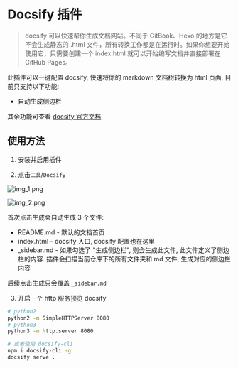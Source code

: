 # Docsify 插件

> docsify 可以快速帮你生成文档网站。不同于 GitBook、Hexo 的地方是它不会生成静态的 .html 文件，所有转换工作都是在运行时。如果你想要开始使用它，只需要创建一个 index.html 就可以开始编写文档并直接部署在 GitHub Pages。


此插件可以一键配置 docsify, 快速将你的 markdown 文档树转换为 html 页面, 目前只支持以下功能:

- 自动生成侧边栏

其余功能可查看 [docsify 官方文档](https://docsify.js.org/#/zh-cn/)

## 使用方法

1. 安装并启用插件

2. 点击`工具`/`Docsify` 

![img_1.png](https://raw.githubusercontent.com/zhyipeng/yank-note-extension-docsify/main/images/img_1.png)

![img_2.png](https://raw.githubusercontent.com/zhyipeng/yank-note-extension-docsify/main/images/img_2.png)

首次点击生成会自动生成 3 个文件:
- README.md - 默认的文档首页
- index.html - docsify 入口, docsify 配置也在这里
- _sidebar.md - 如果勾选了 "生成侧边栏", 则会生成此文件, 此文件定义了侧边栏的内容. 插件会扫描当前仓库下的所有文件夹和 md 文件, 生成对应的侧边栏内容

后续点击生成只会覆盖 `_sidebar.md`

3. 开启一个 http 服务预览 docsify
```bash
# python2
python2 -m SimpleHTTPServer 8080
# python3
python3 -m http.server 8080

# 或者使用 docsify-cli
npm i docsify-cli -g
docsify serve .
```
